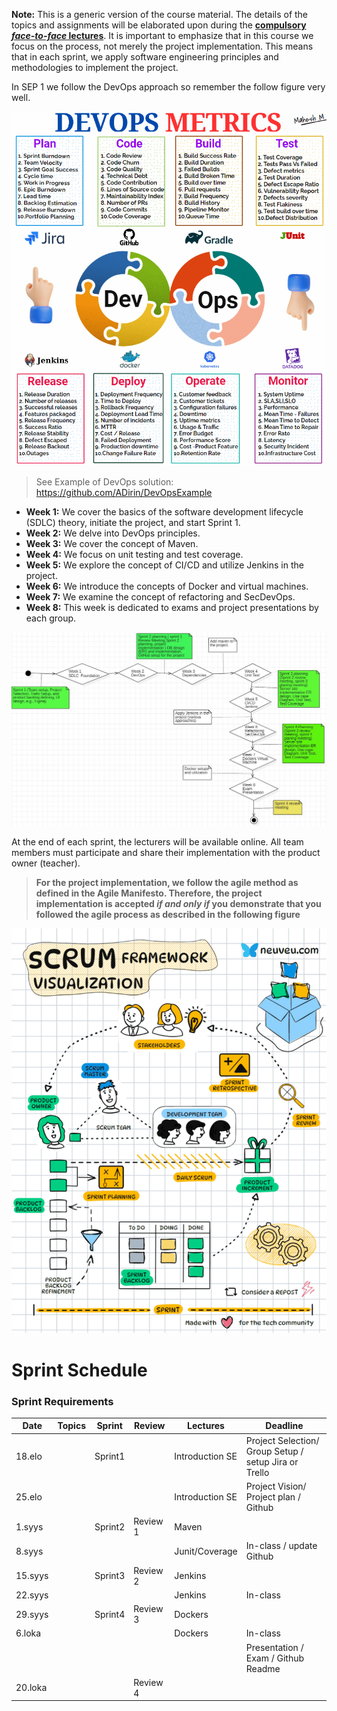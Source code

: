 **Note:** This is a generic version of the course material. The details of the topics and assignments will be elaborated upon during the **<ins>compulsory *face-to-face* lectures</ins>**. It is important to emphasize that in this course we focus on the process, not merely the project implementation. This means that in each sprint, we apply software engineering principles and methodologies to implement the project.

In SEP 1 we follow the DevOps approach so remember the follow figure very well.

 ![DevOps introduction](Images/DevOps.gif)


>  See Example of DevOps solution: https://github.com/ADirin/DevOpsExample

- **Week 1:** We cover the basics of the software development lifecycle (SDLC) theory, initiate the project, and start Sprint 1.
- **Week 2:** We delve into DevOps principles.
- **Week 3:** We cover the concept of Maven.
- **Week 4:** We focus on unit testing and test coverage.
- **Week 5:** We explore the concept of CI/CD and utilize Jenkins in the project.
- **Week 6:** We introduce the concepts of Docker and virtual machines.
- **Week 7:** We examine the concept of refactoring and SecDevOps.
- **Week 8:** This week is dedicated to exams and project presentations by each group.


![Sample Image](Images/ThecourseOutlines.JPG)

At the end of each sprint, the lecturers will be available online. All team members must participate and share their implementation with the product owner (teacher).
> **For the project implementation, we follow the agile method as defined in the Agile Manifesto. Therefore, the project implementation is accepted *if and only if* you demonstrate that you followed the agile process as described in the following figure**

![Project Implementation](Images/Scrum.gif)

# Sprint Schedule

### Sprint Requirements  

| Date    | Topics  | Sprint  | Review   | Lectures           | Deadline                                |
|---------|--------|---------|----------|---------------------|------------------------------------------|
| 18.elo  |        | Sprint1 |          | Introduction SE      | Project Selection/ Group Setup / setup Jira or Trello |
| 25.elo  |        |         |          | Introduction SE      | Project Vision/ Project plan / Github   |
| 1.syys  |        | Sprint2 | Review 1 | Maven               |                                          |
| 8.syys  |        |         |          | Junit/Coverage      | In-class / update Github                 |
| 15.syys |        | Sprint3 | Review 2 | Jenkins             |                                          |
| 22.syys |        |         |          | Jenkins             | In-class                                 |
| 29.syys |        | Sprint4 | Review 3 | Dockers             |                                          |
| 6.loka  |        |         |          | Dockers             | In-class                                 |
|         |        |         |          |                     | Presentation / Exam / Github Readme      |
| 20.loka |        |         | Review 4 |                     |                                          |

